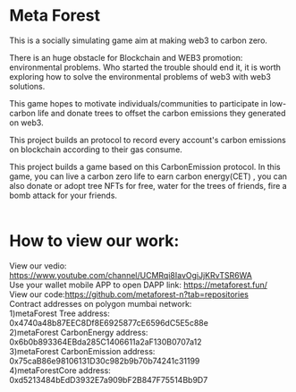 # Meta Forest<br>
This is a socially simulating game aim at making web3 to carbon zero.    
    
There is an huge obstacle for Blockchain and WEB3 promotion: environmental problems.  Who started the trouble should end it, it is worth exploring how to solve the environmental problems of web3 with web3 solutions.     
      
This game hopes to motivate individuals/communities to participate in low-carbon life and donate trees to offset the carbon emissions they generated on web3.    
    
This project builds an protocol to record every account's carbon emissions on blockchain according to their gas consume. <br>

This project builds a game based on this CarbonEmission protocol. In this game, you can live a carbon zero life to earn carbon energy(CET) , you can also donate or adopt tree NFTs for free, water for the trees of friends, fire a bomb attack for your friends.  <br> <br>

# How to view our work:<br>
View our vedio: https://www.youtube.com/channel/UCMRqi8IavOgiJjKRvTSR6WA <br>
Use your wallet mobile APP to open DAPP link: https://metaforest.fun/  <br>
View our code:https://github.com/metaforest-n?tab=repositories <br>
Contract addresses on polygon mumbai network: <br>
1)metaForest Tree address: 0x4740a48b87EEC8Df8E6925877cE6596dC5E5c88e <br> 
2)metaForest CarbonEnergy address: 0x6b0b893364EBda285C1406611a2aF130B0707a12 <br> 
3)metaForest CarbonEmission address: 0x75caB86e98106131D30c982b9b70b74241c31199 <br>
4)metaForestCore address: 0xd5213484bEdD3932E7a909bF2B847F75514Bb9D7 <br>

